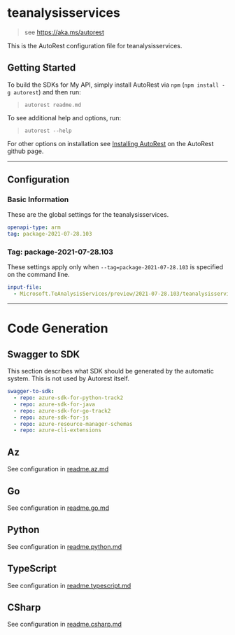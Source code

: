 # teanalysisservices

> see https://aka.ms/autorest

This is the AutoRest configuration file for teanalysisservices.

## Getting Started

To build the SDKs for My API, simply install AutoRest via `npm` (`npm install -g autorest`) and then run:

> `autorest readme.md`

To see additional help and options, run:

> `autorest --help`

For other options on installation see [Installing AutoRest](https://aka.ms/autorest/install) on the AutoRest github page.

---

## Configuration

### Basic Information

These are the global settings for the teanalysisservices.

```yaml
openapi-type: arm
tag: package-2021-07-28.103
```

### Tag: package-2021-07-28.103

These settings apply only when `--tag=package-2021-07-28.103` is specified on the command line.

```yaml $(tag) == 'package-2021-07-28.103'
input-file:
  - Microsoft.TeAnalysisServices/preview/2021-07-28.103/teanalysisservices.json
```

---

# Code Generation

## Swagger to SDK

This section describes what SDK should be generated by the automatic system.
This is not used by Autorest itself.

```yaml $(swagger-to-sdk)
swagger-to-sdk:
  - repo: azure-sdk-for-python-track2
  - repo: azure-sdk-for-java
  - repo: azure-sdk-for-go-track2
  - repo: azure-sdk-for-js
  - repo: azure-resource-manager-schemas
  - repo: azure-cli-extensions
```
## Az

See configuration in [readme.az.md](./readme.az.md)

## Go

See configuration in [readme.go.md](./readme.go.md)

## Python

See configuration in [readme.python.md](./readme.python.md)

## TypeScript

See configuration in [readme.typescript.md](./readme.typescript.md)

## CSharp

See configuration in [readme.csharp.md](./readme.csharp.md)
